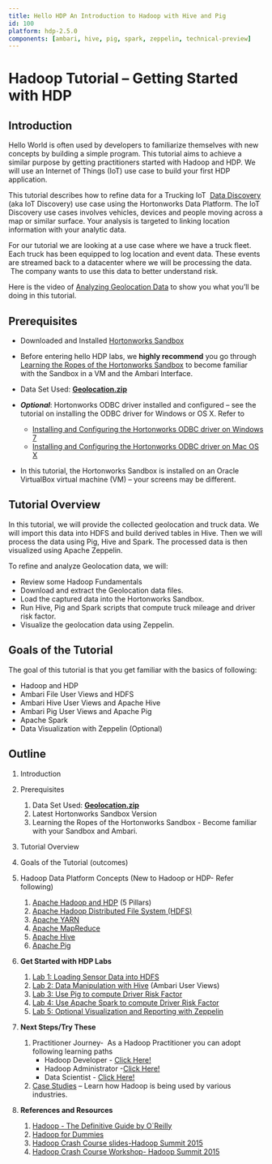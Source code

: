 ```yaml
---
title: Hello HDP An Introduction to Hadoop with Hive and Pig
id: 100
platform: hdp-2.5.0
components: [ambari, hive, pig, spark, zeppelin, technical-preview]
---
```


# Hadoop Tutorial – Getting Started with HDP

## Introduction

Hello World is often used by developers to familiarize themselves with new concepts by building a simple program. This tutorial aims to achieve a similar purpose by getting practitioners started with Hadoop and HDP. We will use an Internet of Things (IoT) use case to build your first HDP application.

This tutorial describes how to refine data for a Trucking IoT  [Data Discovery](http://hortonworks.com/solutions/advanced-analytic-apps/#data-discovery) (aka IoT Discovery) use case using the Hortonworks Data Platform. The IoT Discovery use cases involves vehicles, devices and people moving across a map or similar surface. Your analysis is targeted to linking location information with your analytic data.

For our tutorial we are looking at a use case where we have a truck fleet. Each truck has been equipped to log location and event data. These events are streamed back to a datacenter where we will be processing the data.  The company wants to use this data to better understand risk.

Here is the video of [Analyzing Geolocation Data](http://youtu.be/n8fdYHoEEAM) to show you what you’ll be doing in this tutorial.

## Prerequisites

*  Downloaded and Installed [Hortonworks Sandbox](http://hortonworks.com/downloads/#sandbox)
*  Before entering hello HDP labs, we **highly recommend** you go through [Learning the Ropes of the Hortonworks Sandbox](http://hortonworks.com/hadoop-tutorial/learning-the-ropes-of-the-hortonworks-sandbox/) to become familiar with the Sandbox in a VM and the Ambari Interface.

*   Data Set Used: [**Geolocation.zip**](https://app.box.com/HadoopCrashCourseData)
*   ***Optional***: Hortonworks ODBC driver installed and configured – see the tutorial on installing the ODBC driver for Windows or OS X. Refer to
    *   [Installing and Configuring the Hortonworks ODBC driver on Windows 7](http://hortonworks.com/hadoop-tutorial/how-to-install-and-configure-the-hortonworks-odbc-driver-on-windows-7/)
    *   [Installing and Configuring the Hortonworks ODBC driver on Mac OS X](http://hortonworks.com/hadoop-tutorial/how-to-install-and-configure-the-hortonworks-odbc-driver-on-mac-os-x/)

*  In this tutorial, the Hortonworks Sandbox is installed on an Oracle VirtualBox virtual machine (VM) – your screens may be different.

## Tutorial Overview

In this tutorial, we will provide the collected geolocation and truck data. We will import this data into HDFS and build derived tables in Hive. Then we will process the data using Pig, Hive and Spark. The processed data is then visualized using Apache Zeppelin.

To refine and analyze Geolocation data, we will:

*   Review some Hadoop Fundamentals
*   Download and extract the Geolocation data files.
*   Load the captured data into the Hortonworks Sandbox.
*   Run Hive, Pig and Spark scripts that compute truck mileage and driver risk factor.
*   Visualize the geolocation data using Zeppelin.

## Goals of the Tutorial

The goal of this tutorial is that you get familiar with the basics of following:

*   Hadoop and HDP
*   Ambari File User Views and HDFS
*   Ambari Hive User Views and Apache Hive
*   Ambari Pig User Views and Apache Pig
*   Apache Spark
*   Data Visualization with Zeppelin (Optional)

## Outline

1.  Introduction
2.  Prerequisites
    1.  Data Set Used: [**Geolocation.zip**](https://app.box.com/HadoopCrashCourseData)
    2.  Latest Hortonworks Sandbox Version
    3.  Learning the Ropes of the Hortonworks Sandbox - Become familiar with your Sandbox and Ambari.
3.  Tutorial Overview
4.  Goals of the Tutorial (outcomes)
5.  Hadoop Data Platform Concepts (New to Hadoop or HDP- Refer following)
    1.  [Apache Hadoop and HDP](https://github.com/hortonworks/tutorials/blob/hdp-2.5/tutorials/hortonworks/hello-hdp-an-introduction-to-hadoop/hello-hdp-section-2.md) (5 Pillars)
    2.  [Apache Hadoop Distributed File System (HDFS)](http://hortonworks.com/hadoop/hdfs/)
    3.  [Apache YARN](http://hortonworks.com/hadoop/yarn/)
    4.  [Apache MapReduce](http://hortonworks.com/hadoop/mapreduce/)
    5.  [Apache Hive](http://hortonworks.com/hadoop/hive/)
    6.  [Apache Pig](http://hortonworks.com/hadoop/pig/)
6.  **Get Started with HDP Labs**

    1.  [Lab 1: Loading Sensor Data into HDFS](https://github.com/hortonworks/tutorials/blob/hdp-2.5/tutorials/hortonworks/hello-hdp-an-introduction-to-hadoop/hello-hdp-section-3.md)
    2.  [Lab 2: Data Manipulation with Hive](https://github.com/hortonworks/tutorials/blob/hdp-2.5/tutorials/hortonworks/hello-hdp-an-introduction-to-hadoop/hello-hdp-section-4.md) (Ambari User Views)
    3.  [Lab 3: Use Pig to compute Driver Risk Factor](https://github.com/hortonworks/tutorials/blob/hdp-2.5/tutorials/hortonworks/hello-hdp-an-introduction-to-hadoop/hello-hdp-section-5.md)
    4.  [Lab 4: Use Apache Spark to compute Driver Risk Factor](https://github.com/hortonworks/tutorials/blob/hdp-2.5/tutorials/hortonworks/hello-hdp-an-introduction-to-hadoop/hello-hdp-section-6.md)
    5.  [Lab 5: Optional Visualization and Reporting with Zeppelin](https://github.com/hortonworks/tutorials/blob/hdp-2.5/tutorials/hortonworks/hello-hdp-an-introduction-to-hadoop/hello-hdp-section-8.md)

7.  **Next Steps/Try These**
    1.  Practitioner Journey-  As a Hadoop Practitioner you can adopt following learning paths
        *   Hadoop Developer - [Click Here!](http://hortonworks.com/products/hortonworks-sandbox/#tuts-developers)
        *   Hadoop Administrator -[Click Here!](http://hortonworks.com/products/hortonworks-sandbox/#tuts-admins)
        *   Data Scientist - [Click Here!](http://hortonworks.com/products/hortonworks-sandbox/#tuts-analysts)
    2.  [Case Studies](http://hortonworks.com/industry/) – Learn how Hadoop is being used by various industries.
8.  **References and Resources**
    1.  [Hadoop - The Definitive Guide by O`Reilly](http://www.amazon.com/Hadoop-Definitive-Guide-Tom-White/dp/1491901632/ref=dp_ob_image_bk)
    2.  [Hadoop for Dummies](http://www.amazon.com/Hadoop-Dummies-Dirk-deRoos/dp/1118607554/ref=sr_1_1?s=books&ie=UTF8&qid=1456105405&sr=1-1&keywords=hadoop+dummies)
    3.  [Hadoop Crash Course slides-Hadoop Summit 2015](http://www.slideshare.net/Hadoop_Summit/hadoop-crash-course-workshop-at-hadoop-summit)
    4.  [Hadoop Crash Course Workshop- Hadoop Summit 2015](https://www.youtube.com/watch?v=R-va7pZg7HM)
